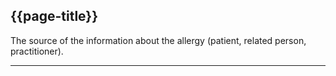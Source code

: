 ## {{page-title}}

The source of the information about the allergy (patient, related person, practitioner).

---